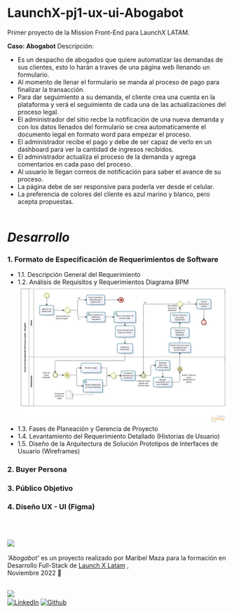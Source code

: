 # LaunchX-pj1-ux-ui-Abogabot

Primer proyecto de la Mission Front-End para LaunchX LATAM.

**Caso: Abogabot** Descripción:

- Es un despacho de abogados que quiere automatizar las demandas de sus clientes, esto lo harán a traves de una página web llenando un formulario.
- Al momento de llenar el formulario se manda al proceso de pago para finalizar la transacción.
- Para dar seguimiento a su demanda, el cliente crea una cuenta en la plataforma y verá el seguimiento de cada una de las actualizaciones del proceso legal.
- El administrador del sitio recbe la notificación de una nueva demanda y con los datos llenados del formulario se crea automaticamente el documento legal en formato word para empezar el proceso.
- El administrador recibe el pago y debe de ser capaz de verlo en un dashboard para ver la cantidad de ingresos recibidos.
- El administrador actualiza el proceso de la demanda y agrega comentarios en cada paso del proceso.
- Al usuario le llegan correos de notificación para saber el avance de su proceso.
- La página debe de ser responsive para poderla ver desde el celular.
- La preferencia de colores del cliente es azul marino y blanco, pero acepta propuestas.
<br> <br>

# *Desarrollo*

### 1. Formato de Especificación de Requerimientos de Software
* 1.1. Descripción General del Requerimiento 
* 1.2. Análisis de Requisitos y Requerimientos
Diagrama BPM
![Diagrama BPM](./imgBPMN-Abogabot.jpg)
* 1.3. Fases de Planeación y Gerencia de Proyecto
* 1.4. Levantamiento del Requerimiento Detallado (Historias de Usuario) 
* 1.5. Diseño de la Arquitectura de Solución
 Prototipos de Interfaces de Usuario (Wireframes)

### 2. Buyer Persona

### 3. Público Objetivo

### 4. Diseño UX - UI (Figma)



<br> <br>

<img src="https://i.imgur.com/H7WKbvU.png" width="150"/> 
<br>

*'Abogabot'* es un proyecto realizado por Maribel Maza para la formación en Desarrollo Full-Stack de [Launch X Latam](https://github.com/Launch-X-Latam/MisionFrontEnd/tree/main/01%20-%20INTRO/practicas) , <br>Noviembre 2022 🤗
<br><br>

<img src="https://media.giphy.com/media/gj0gl6jbeDO1Z56wIa/giphy.gif" width="100"/> 
<br>
<a href="https://www.linkedin.com/in/maribel-maza/"><img alt="LinkedIn" src="https://img.shields.io/badge/linkedin%20-%230077B5.svg?&style=flat&logo=linkedin&logoColor=white"/></a> <a href="https://github.com/mysticBel"><img alt="Github" src="https://img.shields.io/github/followers/mysticBel?label=follow&style=social"/></a> &nbsp;


